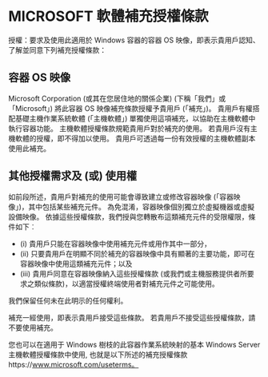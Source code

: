 
# <a name="microsoft-software-supplemental-license-terms"></a>MICROSOFT 軟體補充授權條款

授權：要求及使用此適用於 Windows 容器的容器 OS 映像，即表示貴用戶認知、了解並同意下列補充授權條款：

## <a name="container-os-image"></a>容器 OS 映像 

Microsoft Corporation (或其在您居住地的關係企業) (下稱「我們」或「Microsoft」) 將此容器 OS 映像補充條款授權予貴用戶 (「補充」)。 貴用戶有權搭配基礎主機作業系統軟體 (「主機軟體」) 單獨使用這項補充，以協助在主機軟體中執行容器功能。  主機軟體授權條款規範貴用戶對於補充的使用。 若貴用戶沒有主機軟體的授權，即不得加以使用。 貴用戶可透過每一份有效授權的主機軟體副本使用此補充。

## <a name="additional-licensing-requirements-andor-use-rights"></a>其他授權需求及 (或) 使用權 

如前段所述，貴用戶對補充的使用可能會導致建立或修改容器映像 (「容器映像」)，其中包括某些補充元件。 為免混淆，容器映像個別獨立於虛擬機器或虛擬設備映像。  依據這些授權條款，我們授與您轉散布這類補充元件的受限權限，條件如下︰

* (i) 貴用戶只能在容器映像中使用補充元件或用作其中一部分，
* (ii) 只要貴用戶在明顯不同於補充的容器映像中具有顯著的主要功能，即可在容器映像中使用這類補充元件；以及 
* (iii) 貴用戶同意在容器映像納入這些授權條款 (或我們或主機服務提供者所要求之類似條款)，以適當授權終端使用者對補充元件之可能使用。

我們保留任何未在此明示的任何權利。

補充一經使用，即表示貴用戶接受這些條款。 若貴用戶不接受這些授權條款，請不要使用補充。

您也可以在適用于 Windows 樹枝的此容器作業系統映射的基本 Windows Server 主機軟體授權條款中使用, 也就是以下所述的補充授權條款https://www.microsoft.com/useterms。  
